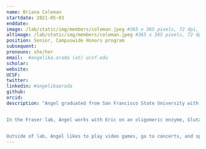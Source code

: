```yaml
---
name: Briana Coleman
startdate: 2021-05-03
enddate:
image: /lab/static/img/members/coleman.jpeg #365 x 365 pixels, 72 dpi, JPG
altimage: /lab/static/img/members/coleman.jpeg #365 x 365 pixels, 72 dpi, JPG
position: Senior, Campuswide Honors program
subsequent:
pronouns: she/her
email:  #angelika.arada (at) ucsf.edu
scholar:
website:
UCSF:
twitter:
linkedin: #angelikaarada
github:
orcid:
description: "Angel graduated from San Francisco State University with a Bachelor’s degree in Biochemistry. During undergrad, she worked in [Dr. Misty Kuhn’s](https://www.kuhnlaboratory.com) lab to conduct crystallization trials of uncharacterized Gcn5-related N-acetyltransferases (GNATs) from *Pseudomonas aeruginosa*.


In the Fraser lab, Angel works with Eric on an oligomeric enzyme, Glutamine Synthetase (GS), to characterize the relationship between oligomeric state and activity as a function of allosteric effectors.


Outside of lab, Angel likes to play video games, go to concerts, and spend time with her partner’s cat Tako."
---
```

